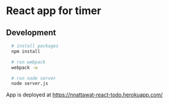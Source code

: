 # React app for timer

## Development
```bash
  # install packages
  npm install

  # run webpack
  webpack -w

  # run node server
  node server.js
```

App is deployed at https://nnattawat-react-todo.herokuapp.com/
